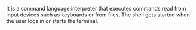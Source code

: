 It is a command language interpreter that executes commands read from input devices such as keyboards or from files. The shell gets started when the user logs in or starts the terminal. 

